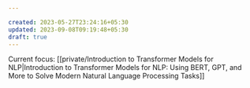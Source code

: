 ```yaml
---

created: 2023-05-27T23:24:16+05:30
updated: 2023-09-08T09:19:48+05:30
draft: true
---
```


Current focus: [[private/Introduction to Transformer Models for NLP|Introduction to Transformer Models for NLP: Using BERT, GPT, and More to Solve Modern Natural Language Processing Tasks]]


